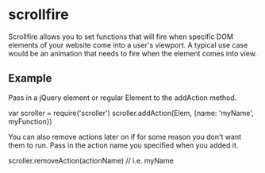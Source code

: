 # scrollfire

Scrollfire allows you to set functions that will fire when specific DOM elements of your website come into a user's viewport. A typical use case would be an animation that needs to fire when the element comes into view.

## Example

Pass in a jQuery element or regular Element to the addAction method.

  var scroller = require('scroller')
  scroller.addAction(Elem, {name: 'myName', myFunction})

You can also remove actions later on if for some reason you don't want them to run. Pass in the action name you specified when you added it.
  
  scroller.removeAction(actionName) // i.e. myName



